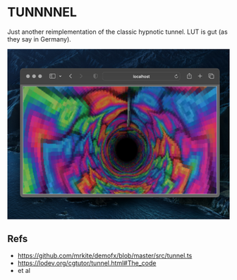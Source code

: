 # TUNNNNEL

Just another reimplementation of the classic hypnotic tunnel. LUT is gut (as they say in Germany).


![Image](screenshot.png)



## Refs 
* https://github.com/mrkite/demofx/blob/master/src/tunnel.ts
* https://lodev.org/cgtutor/tunnel.html#The_code
* et al

